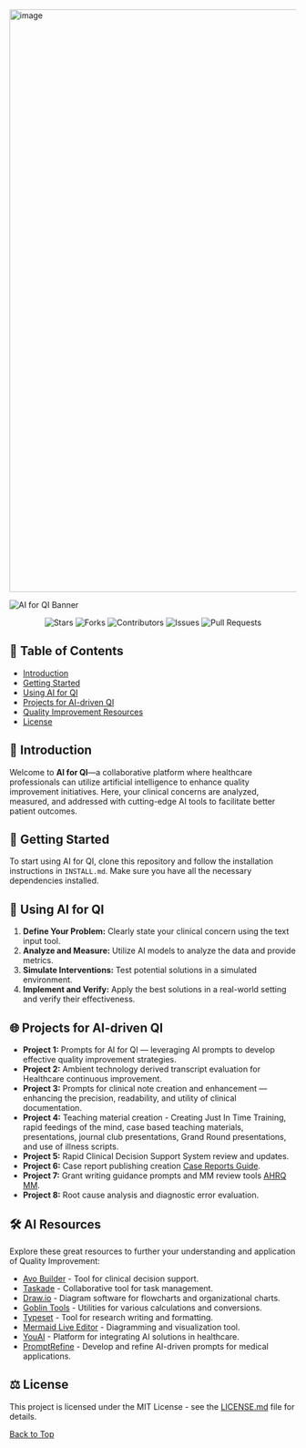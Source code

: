 <img width="1023" alt="image" src="https://github.com/Artificial-Intelegence-for-QI-in-GME/.github/assets/117528222/569c6694-dabc-4ce6-9077-d06a2186b781">

![AI for QI Banner](attachment://Create_a_digital_banner_image_for_a_GitHub_README_.png)

<div align="center">

![Stars](https://img.shields.io/github/stars/Artificial-Intelegence-for-QI-in-GME/.github?style=social)
![Forks](https://img.shields.io/github/forks/Artificial-Intelegence-for-QI-in-GME/.github?style=social)
![Contributors](https://img.shields.io/github/contributors/Artificial-Intelegence-for-QI-in-GME/.github)
![Issues](https://img.shields.io/github/issues/Artificial-Intelegence-for-QI-in-GME/.github)
![Pull Requests](https://img.shields.io/github/issues-pr/Artificial-Intelegence-for-QI-in-GME/.github)

</div>

## 📖 Table of Contents
- [Introduction](#introduction)
- [Getting Started](#getting-started)
- [Using AI for QI](#using-ai-for-qi)
- [Projects for AI-driven QI](#projects-for-ai-driven-qi)
- [Quality Improvement Resources](#quality-improvement-resources)
- [License](#license)

## 🌟 Introduction
Welcome to **AI for QI**—a collaborative platform where healthcare professionals can utilize artificial intelligence to enhance quality improvement initiatives. Here, your clinical concerns are analyzed, measured, and addressed with cutting-edge AI tools to facilitate better patient outcomes.

## 🚀 Getting Started
To start using AI for QI, clone this repository and follow the installation instructions in `INSTALL.md`. Make sure you have all the necessary dependencies installed.

## 🤖 Using AI for QI
1. **Define Your Problem:** Clearly state your clinical concern using the text input tool.
2. **Analyze and Measure:** Utilize AI models to analyze the data and provide metrics.
3. **Simulate Interventions:** Test potential solutions in a simulated environment.
4. **Implement and Verify:** Apply the best solutions in a real-world setting and verify their effectiveness.

## 🌐 Projects for AI-driven QI
- **Project 1:** Prompts for AI for QI — leveraging AI prompts to develop effective quality improvement strategies.
- **Project 2:** Ambient technology derived transcript evaluation for Healthcare continuous improvement.
- **Project 3:** Prompts for clinical note creation and enhancement — enhancing the precision, readability, and utility of clinical documentation.
- **Project 4:** Teaching material creation - Creating Just In Time Training, rapid feedings of the mind, case based teaching materials, presentations, journal club presentations, Grand Round presentations, and use of illness scripts.
- **Project 5:** Rapid Clinical Decision Support System review and updates.
- **Project 6:** Case report publishing creation [Case Reports Guide](https://guides.himmelfarb.gwu.edu/casereports).
- **Project 7:** Grant writing guidance prompts and MM review tools [AHRQ MM](https://psnet.ahrq.gov/webmm-case-studies).
- **Project 8:** Root cause analysis and diagnostic error evaluation.

## 🛠 AI Resources
Explore these great resources to further your understanding and application of Quality Improvement:
- [Avo Builder](https://build.avomd.io/try-avo-builder) - Tool for clinical decision support.
- [Taskade](https://www.taskade.com/) - Collaborative tool for task management.
- [Draw.io](https://draw.io/) - Diagram software for flowcharts and organizational charts.
- [Goblin Tools](https://goblin.tools/) - Utilities for various calculations and conversions.
- [Typeset](https://typeset.io/) - Tool for research writing and formatting.
- [Mermaid Live Editor](https://mermaid.live/) - Diagramming and visualization tool.
- [YouAI](https://youai.ai/) - Platform for integrating AI solutions in healthcare.
- [PromptRefine](https://www.promptrefine.com/prompt/new) - Develop and refine AI-driven prompts for medical applications.

## ⚖️ License
This project is licensed under the MIT License - see the [LICENSE.md](LICENSE.md) file for details.

[Back to Top](#table-of-contents)

